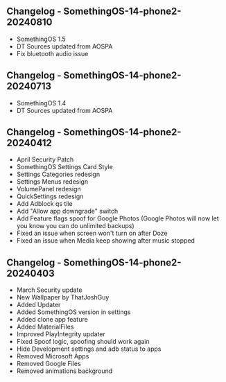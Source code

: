 ## Changelog - SomethingOS-14-phone2-20240810
- SomethingOS 1.5
- DT Sources updated from AOSPA
- Fix bluetooth audio issue

## Changelog - SomethingOS-14-phone2-20240713
- SomethingOS 1.4
- DT Sources updated from AOSPA

## Changelog - SomethingOS-14-phone2-20240412
- April Security Patch
- SomethingOS Settings Card Style
- Settings Categories redesign
- Settings Menus redesign
- VolumePanel redesign
- QuickSettings redesign
- Add Adblock qs tile
- Add "Allow app downgrade" switch
- Add Feature flags spoof for Google Photos (Google Photos will now let you know you can do unlimited backups)
- Fixed an issue when screen won't turn on after Doze
- Fixed an issue when Media keep showing after music stopped

## Changelog - SomethingOS-14-phone2-20240403
- March Security update
- New Wallpaper by ThatJoshGuy
- Added Updater
- Added SomethingOS version in settings
- Added clone app feature
- Added MaterialFiles
- Improved PlayIntegrity updater
- Fixed Spoof logic, spoofing should work again
- Hide Development settings and adb status to apps
- Removed Microsoft Apps
- Removed Google Files
- Removed animations background


